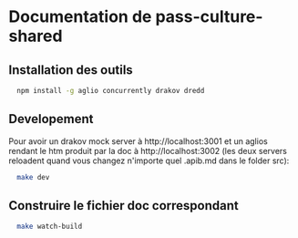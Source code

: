 # Documentation de pass-culture-shared

## Installation des outils

```bash
  npm install -g aglio concurrently drakov dredd
```

## Developement

Pour avoir un drakov mock server à http://localhost:3001
et un aglios rendant le htm produit par la doc à http://localhost:3002
(les deux servers reloadent quand vous changez n'importe quel .apib.md dans le folder src):

```bash
  make dev
```

## Construire le fichier doc correspondant

```bash
  make watch-build
```
